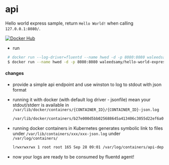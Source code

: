 # api
Hello world express sample, return `Hello World!` when calling `127.0.0.1:8080/`.

[![Docker Hub](https://img.shields.io/badge/docker-ready-blue.svg)](https://registry.hub.docker.com/u/waleedsamy/hello-world-expressjs-docker/)

* run

 ```bash
  # docker run --log-driver=fluentd --name hwed -d -p 8080:8080 waleedsamy/hello-world-expressjs-docker
  $ docker run --name hwed -d -p 8080:8080 waleedsamy/hello-world-expressjs-docker
 ```

#### changes
* provide a simple api endpoint and use winston to log to stdout with json format
* running it with docker (with default log driver - jsonfile) mean your stdout/stderr is available in `/var/lib/docker/containers/{CONTAINER_ID}/{CONTAINER_ID}-json.log`
  ```bash
  /var/lib/docker/containers/b27e000d5bb025688645a413406c3055d22ef6a035f98d10b7091138a0ad5205/b27e000d5bb025688645a413406c3055d22ef6a035f98d10b7091138a0ad5205-json.log
  ```

* running docker containers in Kubernetes generates symbolic link to files under `/var/lib/containers/xxx/xxx-json.log` under `/var/log/containers/`
  ```bash
  lrwxrwxrwx 1 root root 165 Sep 28 09:01 /var/log/containers/api-deployment-502056682-ra1rj_default_POD-b27e000d5bb025688645a413406c3055d22ef6a035f98d10b7091138a0ad5205.log -> /var/lib/docker/containers/b27e000d5bb025688645a413406c3055d22ef6a035f98d10b7091138a0ad5205/b27e000d5bb025688645a413406c3055d22ef6a035f98d10b7091138a0ad5205-json.log
  ```
* now your logs are ready to be consumed by fluentd agent!
